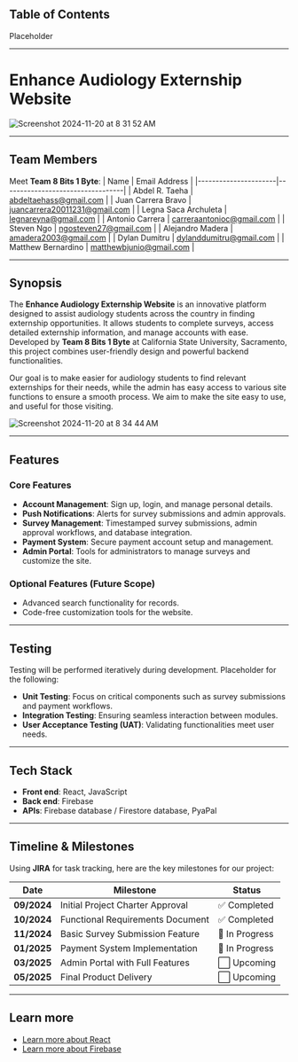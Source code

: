 ## Table of Contents

Placeholder

---

# Enhance Audiology Externship Website
![Screenshot 2024-11-20 at 8 31 52 AM](https://github.com/user-attachments/assets/698a896c-6b19-4682-9729-e86ef20f18c5)

---

## Team Members

Meet **Team 8 Bits 1 Byte**:
| Name                 | Email Address                    |
|----------------------|----------------------------------|
| Abdel R. Taeha       | abdeltaehass@gmail.com          |
| Juan Carrera Bravo   | juancarrera20011231@gmail.com   |
| Legna Saca Archuleta | legnareyna@gmail.com            |
| Antonio Carrera      | carreraantonioc@gmail.com       |
| Steven Ngo           | ngosteven27@gmail.com           |
| Alejandro Madera     | amadera2003@gmail.com           |
| Dylan Dumitru        | dylanddumitru@gmail.com         |
| Matthew Bernardino   | matthewbjunio@gmail.com         |

---

## Synopsis

The **Enhance Audiology Externship Website** is an innovative platform designed to assist audiology students across the country in finding externship opportunities. It allows students to complete surveys, access detailed externship information, and manage accounts with ease. Developed by **Team 8 Bits 1 Byte** at California State University, Sacramento, this project combines user-friendly design and powerful backend functionalities.

Our goal is to make easier for audiology students to find relevant externships for their needs, while the admin has easy access to various site functions to ensure a smooth process. We aim to make the site easy to use, and useful for those visiting.

![Screenshot 2024-11-20 at 8 34 44 AM](https://github.com/user-attachments/assets/1dc05631-48de-4b2a-a6bf-5956aa27b9ba)

---

## Features

### Core Features
- **Account Management**: Sign up, login, and manage personal details.
- **Push Notifications**: Alerts for survey submissions and admin approvals.
- **Survey Management**: Timestamped survey submissions, admin approval workflows, and database integration.
- **Payment System**: Secure payment account setup and management.
- **Admin Portal**: Tools for administrators to manage surveys and customize the site.

### Optional Features (Future Scope)
- Advanced search functionality for records.
- Code-free customization tools for the website.

---

## Testing

Testing will be performed iteratively during development. Placeholder for the following:
- **Unit Testing**: Focus on critical components such as survey submissions and payment workflows.
- **Integration Testing**: Ensuring seamless interaction between modules.
- **User Acceptance Testing (UAT)**: Validating functionalities meet user needs.

---

## Tech Stack

- **Front end**: React, JavaScript
- **Back end**: Firebase
- **APIs**: Firebase database / Firestore database, PyaPal

---

## Timeline & Milestones

Using **JIRA** for task tracking, here are the key milestones for our project:

| Date           | Milestone                                  | Status       |
|----------------|------------------------------------------|-------------|
| **09/2024**    | Initial Project Charter Approval          | ✅ Completed |
| **10/2024**    | Functional Requirements Document          | ✅ Completed |
| **11/2024**    | Basic Survey Submission Feature           | 🔄 In Progress |
| **01/2025**    | Payment System Implementation             | 🔄 In Progress |
| **03/2025**    | Admin Portal with Full Features           | ⬜ Upcoming   |
| **05/2025**    | Final Product Delivery                    | ⬜ Upcoming   |

---

## Learn more

- [Learn more about React](https://react.dev/)
- [Learn more about Firebase](https://firebase.google.com/docs)

